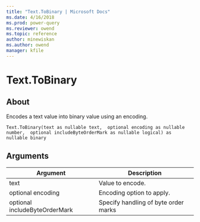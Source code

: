 ```yaml
---
title: "Text.ToBinary | Microsoft Docs"
ms.date: 4/16/2018
ms.prod: power-query
ms.reviewer: owend
ms.topic: reference
author: minewiskan
ms.author: owend
manager: kfile
---
```

# Text.ToBinary

  
## About  
Encodes a text value into binary value using an encoding.  
  
```  
Text.ToBinary(text as nullable text,  optional encoding as nullable number,  optional includeByteOrderMark as nullable logical) as nullable binary  
```  
  
## Arguments  
  
|Argument|Description|  
|------------|---------------|  
|text|Value to encode.|  
|optional encoding|Encoding option to apply.|  
|optional includeByteOrderMark|Specify handling of byte order marks|  
  

